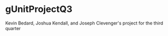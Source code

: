 gUnitProjectQ3
==============

Kevin Bedard, Joshua Kendall, and Joseph Clevenger's project for the third quarter
